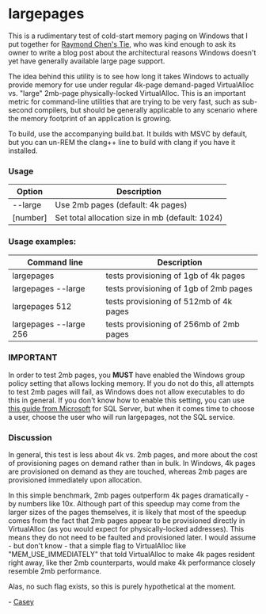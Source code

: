 # largepages

This is a rudimentary test of cold-start memory paging on Windows that I put together for
[Raymond Chen's Tie](https://twitter.com/ChenCravat), who was kind enough to ask its owner to write a blog post about the architectural
reasons Windows doesn't yet have generally available large page support.
   
The idea behind this utility is to see how long it takes Windows to actually provide
memory for use under regular 4k-page demand-paged VirtualAlloc vs. "large" 2mb-page physically-locked VirtualAlloc.
This is an important metric for command-line utilities that are trying to be very fast,
such as sub-second compilers, but should be generally applicable to any scenario where
the memory footprint of an application is growing.
   
To build, use the accompanying build.bat.  It builds with MSVC by default, but you can
un-REM the clang++ line to build with clang if you have it installed.
   
### Usage

Option | Description
------------ | -------------
--large | Use 2mb pages (default: 4k pages)
[number] | Set total allocation size in mb (default: 1024)
   
### Usage examples:

Command line | Description
------------ | -------------
largepages | tests provisioning of 1gb of 4k pages
largepages --large | tests provisioning of 1gb of 2mb pages
largepages 512 | tests provisioning of 512mb of 4k pages
largepages --large 256 | tests provisioning of 256mb of 2mb pages
   
### IMPORTANT

In order to test 2mb pages, you **MUST** have enabled the Windows group policy setting that allows locking memory.  If you do not do this, all attempts to test 2mb pages will fail, as Windows does not allow executables to do this in general.  If you don't know how to enable this setting, you can use [this guide from Microsoft](https://docs.microsoft.com/en-us/sql/database-engine/configure-windows/enable-the-lock-pages-in-memory-option-windows?view=sql-server-ver15) for SQL Server, but when it comes time to choose a user, choose the user who will run largepages, not the SQL service.

### Discussion

In general, this test is less about 4k vs. 2mb pages, and more about the cost of provisioning pages on demand rather than in bulk.  In Windows, 4k pages are provisioned on demand as they are touched, whereas 2mb pages are provisioned immediately upon allocation.

In this simple benchmark, 2mb pages outperform 4k pages dramatically - by numbers like 10x.  Although part of this speedup may come from the larger sizes of the pages themselves, it is likely that most of the speedup comes from the fact that 2mb pages appear to be provisioned directly in VirtualAlloc (as you would expect for physically-locked addresses).  This means they do not need to be faulted and provisioned later.  I would assume - but don't know - that a simple flag to VirtualAlloc like "MEM_USE_IMMEDIATELY" that told VirtualAlloc to make 4k pages resident right away, like ther 2mb counterparts, would make 4k performance closely resemble 2mb performance.

Alas, no such flag exists, so this is purely hypothetical at the moment.

\- [Casey](https://caseymuratori.com)
